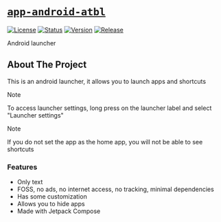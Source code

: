 # [`app-android-atbl`][url-repo]

[![License][badge-license]][url-license]
[![Status][badge-status-finished]][url-repo]
[![Version][badge-version]][url-version]
[![Release][badge-workflow-release]][url-workflow-release]

Android launcher

## About The Project

This is an android launcher, it allows you to launch apps and shortcuts

> [!NOTE]  
> To access launcher settings, long press on the launcher label and select
> "Launcher settings"

> [!NOTE]  
> If you do not set the app as the home app, you will not be able to see
> shortcuts

### Features

- Only text
- FOSS, no ads, no internet access, no tracking, minimal dependencies
- Has some customization
- Allows you to hide apps
- Made with Jetpack Compose

<!-- relative links -->

<!-- project links -->

[url-repo]: https://github.com/shishifubing/app-android-atbl

[url-license]: https://github.com/shishifubing/app-android-atbl/blob/main/LICENSE

[url-workflow-release]: https://github.com/shishifubing/app-android-atbl/actions/workflows/release.yml

[url-version]: https://github.com/shishifubing/app-android-atbl/releases/latest

<!-- external links -->

<!-- badge links -->

[badge-status-finished]: https://img.shields.io/badge/status-finished-informational

[badge-license]: https://img.shields.io/github/license/shishifubing/app-android-atbl.svg

[badge-workflow-release]: https://img.shields.io/github/actions/workflow/status/shishifubing/app-android-atbl/release.yml?branch=main&label=release&logo=github

[badge-version]: https://img.shields.io/github/v/release/shishifubing/app-android-atbl?label=version

<!-- other badge links -->